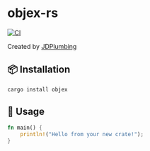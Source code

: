 # objex-rs

[![CI](https://github.com/JDPlumbing/objex-rs/actions/workflows/ci.yml/badge.svg)](https://github.com/JDPlumbing/objex-rs/actions)

Created by [JDPlumbing](https://github.com/JDPlumbing)

## 📦 Installation

```bash
cargo install objex
```

## 🚀 Usage

```rust
fn main() {
    println!("Hello from your new crate!");
}
```
